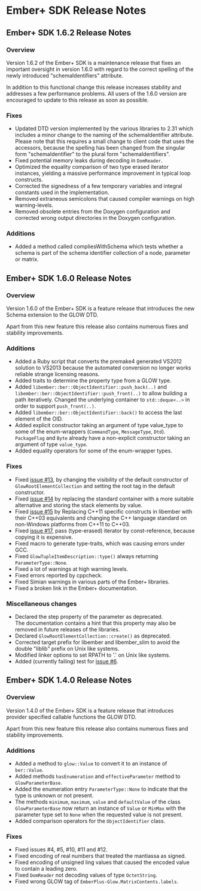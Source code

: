 # Ember+ SDK Release Notes #



## Ember+ SDK 1.6.2 Release Notes ##

### Overview ###

Version 1.6.2 of the Ember+ SDK is a maintenance release that fixes an
important oversight in version 1.6.0 with regard to the correct spelling of the newly introduced "schemaIdentifiers" attribute.

In addition to this functional change this release increases stability and addresses a few performance problems. All users of the 1.6.0 version are encouraged to update to this release as soon as possible.

### Fixes ###
  * Updated DTD version implemented by the various libraries to 2.31 which includes a minor change to the naming of the schemaIdentifier attribute.<br />Please note that this requires a small change to client code that uses the accessors, because the spelling has been changed from the singular form "schemaIdentifier" to the plural form "schemaIdentifiers".
  * Fixed potential memory leaks during decoding in `DomReader`.
  * Optimized the equality comparison of two type erased iterator instances, yielding a massive performance improvement in typical loop constructs.
  * Corrected the signedness of a few temporary variables and integral constants used in the implementation.
  * Removed extraneous semicolons that caused compiler warnings on high warning-levels.
  * Removed obsolete entries from the Doxygen configuration and corrected wrong output directories in the Doxygen configuration.

### Additions ###
  * Added a method called compliesWithSchema which tests whether a schema is part of the schema identifier collection of a node, parameter or matrix.


## Ember+ SDK 1.6.0 Release Notes ##

### Overview ###

Version 1.6.0 of the Ember+ SDK is a feature release that introduces the new Schema extension to the GLOW DTD.

Apart from this new feature this release also contains numerous fixes and stability improvements.

### Additions ###
  * Added a Ruby script that converts the premake4 generated VS2012 solution to VS2013 because the automated conversion no longer works reliable  strange licensing reasons.
  * Added traits to determine the property type from a GLOW type.
  * Added `libember::ber::ObjectIdentifier::push_back(..)` and `libember::ber::ObjectIdentifier::push_front(..)` to allow building a path iteratively. Changed the underlying container to `std::deque<..>` in order to support `push_front(..)`.
  * Added `libember::ber::ObjectIdentifier::back()` to access the last element of the OID.
  * Added explicit constructor taking an argument of type value\_type to some of the enum-wrappers (`CommandType`, `MessageType`, `Dtd`). `PackageFlag` and `Byte` already have a non-explicit constructor taking an argument of type `value_type`.
  * Added equality operators for some of the enum-wrapper types.

### Fixes ###
  * Fixed [issue #13](https://code.google.com/p/ember-plus/issues/detail?id=#13), by changing the visibility of the default constructor of `GlowRootElementCollection` and setting the root tag in the default constructor.
  * Fixed [issue #14](https://code.google.com/p/ember-plus/issues/detail?id=#14) by replacing the standard container with a more suitable alternative and storing the stack elements by value.
  * Fixed [issue #15](https://code.google.com/p/ember-plus/issues/detail?id=#15) by Replacing C++11 specific constructs in libember with their C++03 equivalents and changing the C++ language standard on non-Windows platforms from C++11 to C++03.
  * Fixed [issue #17](https://code.google.com/p/ember-plus/issues/detail?id=#17), pass (type-erased) iterator by const-reference, because copying it is expensive.
  * Fixed macro to generate type-traits, which was causing errors under GCC.
  * Fixed `GlowTupleItemDescription::type()` always returning `ParameterType::None`.
  * Fixed a lot of warnings at high warning levels.
  * Fixed errors reported by cppcheck.
  * Fixed Simian warnings in various parts of the Ember+ libraries.
  * Fixed a broken link in the Ember+ documentation.

### Miscellaneous changes ###
  * Declared the step property of the parameter as deprecated.<br />The documentation contains a hint that this property may also be removed in future releases of the libraries.
  * Declared `GlowRootElementCollection::create()` as deprecated.
  * Corrected target prefix for libember and libember\_slim to avoid the double "liblib" prefix on Unix like systems.
  * Modified linker options to set RPATH to '.' on Unix like systems.
  * Added (currently failing) test for [issue #6](https://code.google.com/p/ember-plus/issues/detail?id=#6).


## Ember+ SDK 1.4.0 Release Notes ##

### Overview ###

Version 1.4.0 of the Ember+ SDK is a feature release that introduces provider specified callable functions the GLOW DTD.

Apart from this new feature this release also contains numerous fixes and stability improvements.

### Additions ###

  * Added a method to `glow::Value` to convert it to an instance of `ber::Value`.
  * Added methods `hasEnumeration` and `effectiveParameter` method to `GlowParameterBase`.
  * Added the enumeration entry `ParameterType::None` to indicate that the type is unknown or not present.
  * The methods `minimum`, `maximum`, `value` and `defaultValue` of the class `GlowParameterBase` now return an instance of `Value` or `MinMax` with the parameter type set to `None` when the requested value is not present.
  * Added comparison operators for the `ObjectIdentifier` class.

### Fixes ###

  * Fixed issues #4, #5, #10, #11 and #12.
  * Fixed encoding of real numbers that treated the mantiassa as signed.
  * Fixed encoding of unsigned ling values that caused the encoded value to contain a leading zero.
  * Fixed `DomReader` not decoding values of type `OctetString`.
  * Fixed wrong GLOW tag of `EmberPlus-Glow.MatrixContents.labels`.